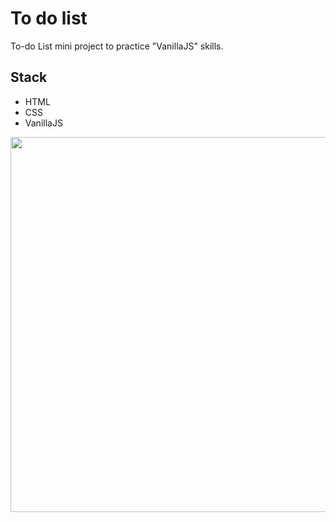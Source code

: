 <h1 align="left">To do list</h1>

To-do List mini project to practice "VanillaJS" skills.

## Stack

* HTML
* CSS
* VanillaJS


<img src="https://user-images.githubusercontent.com/100095345/188512887-9e93e0f9-9ee0-49e3-a48a-c59a2003e339.png" width="600"/>
